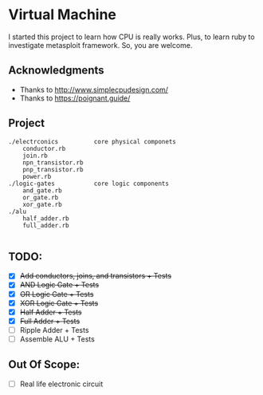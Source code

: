 # Virtual Machine
I started this project to learn how CPU is really works.
Plus, to learn ruby to investigate metasploit framework. 
So, you are welcome. 

## Acknowledgments
* Thanks to http://www.simplecpudesign.com/
* Thanks to https://poignant.guide/

## Project
```
./electrconics          core physical componets
    conductor.rb        
    join.rb        
    npn_transistor.rb       
    pnp_transistor.rb       
    power.rb            
./logic-gates           core logic components
    and_gate.rb
    or_gate.rb
    xor_gate.rb
./alu
    half_adder.rb
    full_adder.rb
    
```


## TODO:
* [x] ~~Add conductors, joins, and transistors + Tests~~
* [x] ~~AND Logic Gate + Tests~~
* [x] ~~OR Logic Gate + Tests~~
* [x] ~~XOR Logic Gate + Tests~~
* [x] ~~Half Adder + Tests~~
* [x] ~~Full Adder + Tests~~
* [ ] Ripple Adder + Tests
* [ ] Assemble ALU + Tests

## Out Of Scope:
* [ ] Real life electronic circuit